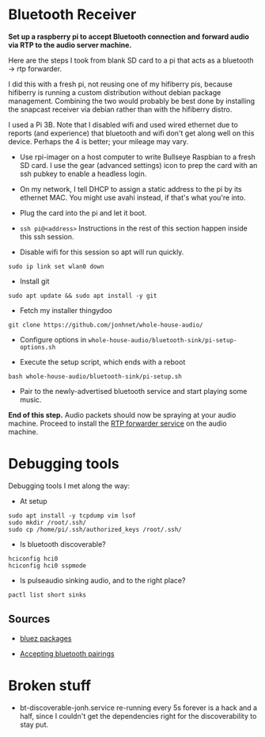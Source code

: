 # Bluetooth Receiver 

**Set up a raspberry pi to accept Bluetooth connection and**
**forward audio via RTP to the audio server machine.**

Here are the steps I took from blank SD card to a pi that acts as a bluetooth
-> rtp forwarder.

I did this with a fresh pi, not reusing one of my hifiberry pis, because
hifiberry is running a custom distribution without debian package management.
Combining the two would probably be best done by installing the
snapcast receiver via debian rather than with the hifiberry distro.

I used a Pi 3B. Note that I disabled wifi and used wired ethernet due to
reports (and experience) that bluetooth and wifi don't get along well on
this device. Perhaps the 4 is better; your mileage may vary.

* Use rpi-imager on a host computer to write Bullseye Raspbian to a fresh SD card.
  I use the gear (advanced settings) icon to prep the card with an ssh pubkey
  to enable a headless login.

* On my network, I tell DHCP to assign a static address to the pi by its ethernet MAC.
  You might use avahi instead, if that's what you're into.

* Plug the card into the pi and let it boot.

* ```ssh pi@<address>``` Instructions in the rest of this section happen inside
  this ssh session.

* Disable wifi for this session so apt will run quickly.
```
sudo ip link set wlan0 down
```

* Install git
```
sudo apt update && sudo apt install -y git
```

* Fetch my installer thingydoo
```
git clone https://github.com/jonhnet/whole-house-audio/
```

* Configure options in `whole-house-audio/bluetooth-sink/pi-setup-options.sh`

* Execute the setup script, which ends with a reboot
```
bash whole-house-audio/bluetooth-sink/pi-setup.sh
```

* Pair to the newly-advertised bluetooth service and start playing some music.

**End of this step.**
Audio packets should now be spraying at your audio machine.
Proceed to install the [RTP forwarder service](./rtp-forwarder.md) on the audio machine.

# Debugging tools

Debugging tools I met along the way:

* At setup
```
sudo apt install -y tcpdump vim lsof
sudo mkdir /root/.ssh/
sudo cp /home/pi/.ssh/authorized_keys /root/.ssh/
```

* Is bluetooth discoverable?
```
hciconfig hci0
hciconfig hci0 sspmode
```

* Is pulseaudio sinking audio, and to the right place?
```
pactl list short sinks
```

## Sources
* [bluez packages](https://www.instructables.com/Turn-your-Raspberry-Pi-into-a-Portable-Bluetooth-A/)

* [Accepting bluetooth pairings](https://raspberrypi.stackexchange.com/questions/50496/automatically-accept-bluetooth-pairings)

# Broken stuff

* bt-discoverable-jonh.service re-running every 5s forever is a hack and
  a half, since I couldn't get the dependencies right for the discoverability
  to stay put.


